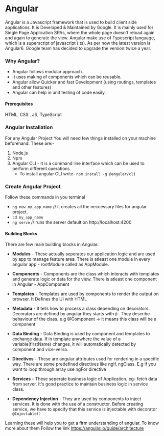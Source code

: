 # Angular

Angular is a Javascript framework that is used to build client side applications. It is Developed & Maintained by Google.
It is mainly used for Single Page Application SPAs, where the whole page doesn't reload again and again to generate the view.
Angular make use of Typescript language, which is a superscript of javascript (.ts).
As per now the latest version is Angular6. Google team has decided to upgrade the version twice a year.

### Why Angular?
 * Angular follows modular approach.
 * It uses making of components which can be reusable.
 * Angular allow Quicker and fast Development (using routings, templates and other features)
 * Angular can help in unit testing of code easily.

#### Prerequisites
  HTML, CSS , JS, TypeScript

### Angular Installation
For any Angular Project You will need few things installed on your machine beforehand. These are:- 
 1. Node.js 
 1. Npm
 1. Angular CLI - It is a command line interface which can be used to perform different operations 
    * To install angular CLI write- `npm install -g @angular/cli`
    
### Create Angular Project
Follow these commands in you terminal
 * `ng new my_app_name`  // it creates all the neccessary files for angular project.
 * `cd my_app_name`
 * `ng serve`           	// runs the server default on http://localhost:4200
 
 
 #### Building Blocks
 There are few main building blocks in Angular.
   * **Modules** - 
      These actually seperates our application logic and are used by app to manage feature area.
      There is atleast one module in every angular app - rootModule called as AppModule.

   * **Components** -
       Components are the class which interacts with templates and generate logic or data for the view.
       There is atleast one component in Angular - AppComponent
   * **Templates** -
       Templates are used by components to render the output on browser. It Defines the UI with HTML
   * **Metadata** -
       It tells how to process a class depending on decorators.
       Decorators are defined by angular they starts with `@` . They describe behaviour of the class.
       e.g @Component -> it means this class will be a component
   * **Data Binding** - 
       Data Binding is used by component and templates to exchange data. 
       If in template anywhere the value of a variable(firstName) changes, it will automatically detected by component and vice-versa.
   * **Directives** -
      These are angular attributes used for rendering in a specific way.
      There are some predefined directives like ngIf, ngClass.
      E.g If you want to loop through array use ngFor directive
   * **Services** -
      These seperate business logic of Application. eg- fetch data from server.
      It's good practice to maintain business logic in service class.
   * **Dependency Injection** -
      They are used by components to inject services.
      It is done with the use of a constructor.
      Before creating service, we have to specify that this service is injectable with decorator `@Injectable()`
   
 Learning these will help you to get a firm understanding of angular. 
 To know more about them Follow the link https://angular.io/guide/architecture 
